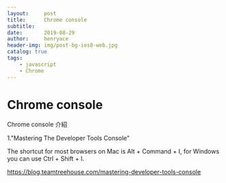 ```yaml
---
layout:     post
title:      Chrome console
subtitle:   
date:       2019-08-29
author:     henryace
header-img: img/post-bg-ios8-web.jpg
catalog: true
tags:
    - javascript
    - Chrome
---
```

# Chrome console

Chrome console 介紹

1."Mastering The Developer Tools Console"<br>

The shortcut for most browsers on Mac is Alt + Command + I, for Windows you can use Ctrl + Shift + I.<br>

<https://blog.teamtreehouse.com/mastering-developer-tools-console><br>
